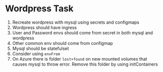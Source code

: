 # Wordpress Task

1. Recreate wordpress with mysql using secrets and configmaps
2. Wordpress should have ingress
3. User and Password envs should come from secret in both mysql and wordpress
4. Other common env should come from configmap
5. Mysql should be statefulset
6. Consider using `envFrom`
7. On Azure there is folder `lost+found` on new mounted volumes that causes mysql to throw error. Remove this folder by using initContainers